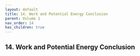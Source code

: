 ```yaml
---
layout: default
title: 14. Work and Potential Energy Conclusion
parent: Volume 1
nav_order: 14
has_children: true
---
```

## 14. Work and Potential Energy Conclusion

